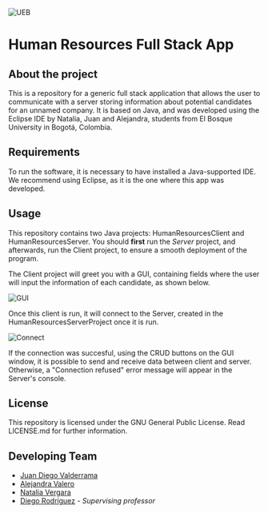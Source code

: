 ![UEB](https://artemisa.unbosque.edu.co/serviciosacademicos/consulta/educacioncontinuada/certificadodiploma/assets/imgs/logoUniversidadElBosque.png)
# Human Resources Full Stack App
## About the project
This is a repository for a generic full stack application that allows the user to communicate with a server storing information about potential candidates for an unnamed company. It is based on Java, and was developed using the Eclipse IDE by Natalia, Juan and Alejandra, students from El Bosque University in Bogotá, Colombia.
## Requirements
To run the software, it is necessary to have installed a Java-supported IDE. We recommend using Eclipse, as it is the one where this app was developed.
## Usage
This repository contains two Java projects: HumanResourcesClient and HumanResourcesServer. You should **first** run the *Server* project, and afterwards, run the Client project, to ensure a smooth deployment of the program. 

The Client project will greet you with a GUI, containing fields where the user will input the information of each candidate, as shown below.

![GUI](https://imagizer.imageshack.com/v2/711x476q90/r/924/4Gm4b7.jpg)

Once this client is run, it will connect to the Server, created in the HumanResourcesServerProject once it is run.

![Connect](https://imagizer.imageshack.com/v2/707x222q90/r/923/bPEHSt.jpg)

If the connection was succesful, using the CRUD buttons on the GUI window, it is possible to send and receive data between client and server. Otherwise, a "Connection refused" error message will appear in the Server's console.

## License

This repository is licensed under the GNU General Public License. Read LICENSE.md for further information.

## Developing Team
* [Juan Diego Valderrama](https://github.com/sseuriracha)
* [Alejandra Valero](https://github.com/ArekuInBlueee)
* [Natalia Vergara](https://github.com/NatVerB)
* [Diego Rodríguez](https://github.com/roca12) - *Supervising professor*

